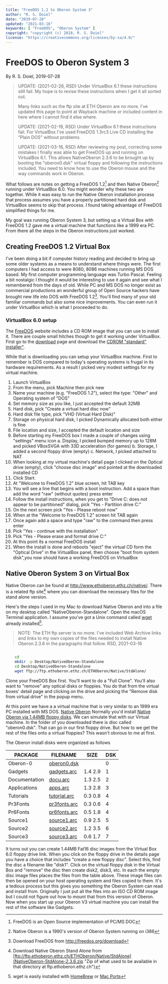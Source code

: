 ```yaml
---
title: "FreeDOS 1.2 to Oberon System 3"
author: "R. S. Doiel"
date: "2019-07-28"
updated: "2021-03-16"
keywords: [ "FreeDOS", "Oberon System" ]
copyright: "copyright (c) 2018, R. S. Doiel"
license: "https://creativecommons.org/licenses/by-sa/4.0/"
---
```



FreeDOS to Oberon System 3
==========================

By R. S. Doiel, 2019-07-28

>    UPDATE: (2021-02-26, RSD) Under VirtualBox 6.1 these
>    instructions still fail. My hope is to revise these 
>    instructions when I get it all sorted out.
>
>    Many links such as the ftp site at ETH Oberon are 
>    no more. I've updated this page to point at Wayback machine
>    or included content in here where I cannot find it else where.
>
>    UPDATE: (2021-02-19, RSD) Under VirtualBox 6.1 these instructions 
>    fail. For VirtualBox I’ve used FreeDOS 1.3rc3 Live CD installing 
>    the “Plain DOS” without problems.
>
>    UPDATE: (2021-03-16, RSD) After reviewing my post, correcting
>    some mistakes I finally was able to get FreeDOS up and running
>    on VirtualBox 6.1. This allows NativeOberon 2.3.6 to be brought
>    up by booting the "oberon0.dsk" virtual floppy and following
>    the instructions included. You need to know how to use
>    the Oberon mouse and the way commands work in Oberon.

What follows are notes on getting a FreeDOS 1.2[^1] and 
then Native Oberon[^2] running under VirtualBox 6.0. You might 
wonder why these two are together. While it was
easy to run the Native Oberon installation process that process
assumes you have a properly partitioned hard disk and VirtualBox
seems to skip that process. I found taking advantage of FreeDOS
simplified things for me.

My goal was running Oberon System 3, but setting up a Virtual Box
with FreeDOS 1.2 gave me a virtual machine that functions like a 
1999 era PC. From there all the steps in the Oberon instructions
just worked.

## Creating FreeDOS 1.2 Virtual Box

I've been doing a bit if computer history reading and decided to
bring up some older systems as a means to understand where
things were.  The first computers I had access to were 8080, 8086
machines running MS DOS based. My first computer programming language
was Turbo Pascal. Feeling a bit nostalgic I thought it would be
interesting to use it again and see what I remembered from the days
of old. While PC and MS DOS no longer exist as commercial productions
an wonderful group of Open Source hackers have brought new life into
DOS with FreeDOS 1.2[^3]. You'll find many of your old familiar commands
but also some nice improvements. You can even run it under VirtualBox
which is what I proceeded to do.

### VirtualBox 6.0 setup

The [FreeDOS](https://freedos.org) website includes a CD ROM image
that you can use to install it. There are couple small hitches though
to get it working under VirtualBox. First go to the [download](https://freedos.org/download) page and download the [CDROM "standard" installer"](http://www.freedos.org/download/download/FD12CD.iso).

While that is downloading you can setup your VirtualBox machine.
First to remember is DOS compared to today's operating systems is
frugal in its hardware requirements. As a result I picked very modest
settings for my virtual machine. 

1. Launch VirtualBox
2. From the menu, pick Machine then pick new
3. Name your machine (e.g. "FreeDOS 1.2"), select the type: "Other" and Operating system of "DOS"
4. Set memory size as you like, I just accepted the default 32MB
5. Hard disk, pick "Create a virtual hard disc now"
6. Hard disk file type, pick "VHD (Virtual Hard Disk)"
7. Storage on physical hard disk, I picked Dynamically allocated both either is fine
8. File location and size, I accepted the default location and size
9. Before starting my FreeDOS box I made a couple of changes using "settings" menu icon
    a. Display, I picked bumped memory up to 128M and picked VBoxSVGA with 33D acceleration (for games)
    b. Storage, I added a second floppy drive (empty)
    c. Network, I picked attached to NAT
10. When looking at my virtual machine's detail page I clicked on the Optical drive (empty), click "choose disc image" and pointed at the downloaded installed CD
11. Click Start.
12. At "Welcome to FreeDOS 1.2" blue screen, hit TAB key
13. You will see a line that begins with a boot instruction. Add a space than add the word "raw" (without quotes) press enter
14. Follow the install instructions, when you get to "Drive C: does not appear to be partitioned" dialog, pick "Yes - Partition drive C:"
15. On the next screen pick "Yes - Please reboot now"
16. When at the "Welcome to FreeDOS 1.2" screen hit TAB again
17. Once again add a space and type "raw" to the command then press enter
18. Pick "Yes - continue with the installation"
19. Pick "Yes - Please erase and format drive C:"
20. At this point its a normal FreeDOS install
21. When the install is done and reboots "eject" the virtual CD form the "Optical Drive" in the VirtualBox panel, then choose "boot from system disk",you now should have a working FreeDOS on VirtualBox

## Native Oberon System 3 on Virtual Box

Native Oberon can be found at http://www.ethoberon.ethz.ch/native/.
There is a related ftp site[^4] where you can download the necessary
files for the stand alone version. 

Here's the steps I used in my Mac to download Native Oberon and
into a file on my desktop called "NativeOberon-Standalone". Open
the macOS Terminal application. I assume you've got a Unix
command called [wget](https://en.wikipedia.org/wiki/Wget)
already installed[^5].

> NOTE: The ETH ftp server is no more. I've included Web Archive
> links and links to my own copies of the files needed to
> install Native Oberon 2.3.6 in the paragraphs that follow.
> RSD, 2021-03-16

```bash

    cd
    mkdir -p Desktop/NativeOberon-Standalone
    cd Desktop/NativeOberon-Standalone
    wget ftp://ftp.ethoberon.ethz.ch/ETHOberon/Native/StdAlone/

```

Clone your FreeDOS Box first. You'll want to do a "Full Clone". You'll
also want to "remove" any optical disks or floppies. You do that from
the virtual boxes' detail page and clicking on the drive and picking the
"Remove disk from virtual drive" in the popup menu.

At this point we have a a virtual machine that is very similar to an 
1999 era PC installed with MS DOS.  [Native Oberon](http://web.archive.org/web/20190929033749/http://www.ethoberon.ethz.ch/native/) Normally you'd
install [Native Oberon via 1.44MB floppy disks](/blog/2019/07/28/NativeOberon-StnAlone-2.3.6.zip "Zip file of individual floppies"). 
We can simulate that with our Virtual machine.
In the folder of you downloaded there is disc called "oberon0.dsk". That
can go in our first floppy drive. But how to we get the rest of the 
files onto a virtual floppies? This wasn't obvious to me at first.

The Oberon install disks were organized as follows

| PACKAGE    | FILENAME     | SIZE  | DSK   |
| ---------- | ------------ | ----- | ----- |
| Oberon-0      | [oberon0.dsk](oberon0.dsk "boot disk")  |          | 0 | 
| Gadgets       | [gadgets.arc](gadgets1.arc "a modified gadgets.arc to fit 1.4 floppy")  | 1.4  2.9 | 1 | 
| Documentation | [docu.arc](docu.arc "documentation")     | 1.3  2.5 | 2 | 
| Applications  | [apps.arc](apps.arc "applications")     | 1.3  2.8 | 3 | 
| Tutorials     | [tutorial.arc](tutorial.arc "tutorial") | 0.3  0.8 | 4 | 
| Pr3Fonts      | [pr3fonts.arc](pr3fonts.arc "fonts") | 0.3  0.6 | 4 | 
| Pr6Fonts      | [pr6fonts.arc](pr6fonts.arc "fonts") | 0.5  1.8 | 4 | 
| Source1       | [source1.arc](source1.arc "Source Code")  | 0.9  2.5 | 5 | 
| Source2       | [source2.arc](source2.arc "Source Code")  | 1.2  3.5 | 6 | 
| Source3       | [source3.arc](source3.arc "Source Code")  | 0.6  1.7 | 7 | 


It turns out you can create 1.44MB Fat16 disc images from the
Virtual Box 6.0 floppy drive link.  When you click on the floppy
drive in the details page you have a choice that includes "create a new floppy disc". Select this, find the disc a filename like "disk1". Click
on the virtual floppy disk in the Virtual Box and "remove"
the disc then create disk2, disk3, etc. In each the empty disc image
files places the files from the table above. These image files can then
be opened on your host operating system and files copied to them. 
It's a tedious process but this gives you something the Oberon System 
can read and install from. Originally I just put all the files into an 
ISO CD ROM image but I could not figure out how to mount that from this
version of Oberon. Now when you start up your Oberon V3 virtual machine
you can install the rest of the software like Gadgets.


[^1]: FreeDOS is an Open Source implementation of PC/MS DOC

[^2]: Native Oberon is a 1990's version of Oberon System running on i386

[^3]: Download FreeDOS from http://freedos.org/download

[^4]: Download Native Oberon Stand Alone from [ftp://ftp.ethoberon.ethz.ch/ETHOberon/Native/StdAlone](NativeOberon-StdAlone-2.3.6.zip "Zip of what used to be available in that directory at ftp.ethoberon.ethz.ch")

[^5]: wget is easily installed with [HomeBrew](https://brew.sh/) or [Mac Ports](https://www.macports.org/)
